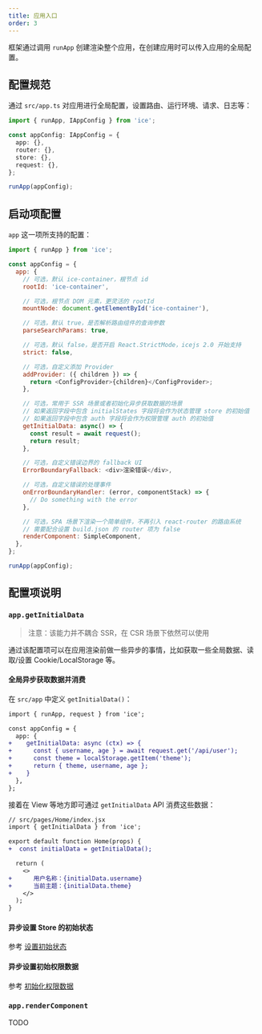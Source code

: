 ```yaml
---
title: 应用入口
order: 3
---
```


框架通过调用 `runApp` 创建渲染整个应用，在创建应用时可以传入应用的全局配置。

## 配置规范

通过 `src/app.ts` 对应用进行全局配置，设置路由、运行环境、请求、日志等：

```ts
import { runApp, IAppConfig } from 'ice';

const appConfig: IAppConfig = {
  app: {},
  router: {},
  store: {},
  request: {},
};

runApp(appConfig);
```

## 启动项配置

`app` 这一项所支持的配置：

```js
import { runApp } from 'ice';

const appConfig = {
  app: {
    // 可选，默认 ice-container，根节点 id
    rootId: 'ice-container',

    // 可选，根节点 DOM 元素，更灵活的 rootId
    mountNode: document.getElementById('ice-container'),

    // 可选，默认 true，是否解析路由组件的查询参数
    parseSearchParams: true,

    // 可选，默认 false，是否开启 React.StrictMode，icejs 2.0 开始支持
    strict: false,

    // 可选，自定义添加 Provider
    addProvider: ({ children }) => {
      return <ConfigProvider>{children}</ConfigProvider>;
    },

    // 可选，常用于 SSR 场景或者初始化异步获取数据的场景
    // 如果返回字段中包含 initialStates 字段将会作为状态管理 store 的初始值
    // 如果返回字段中包含 auth 字段将会作为权限管理 auth 的初始值
    getInitialData: async() => {
      const result = await request();
      return result;
    },

    // 可选，自定义错误边界的 fallback UI
    ErrorBoundaryFallback: <div>渲染错误</div>,

    // 可选，自定义错误的处理事件
    onErrorBoundaryHandler: (error, componentStack) => {
      // Do something with the error
    },

    // 可选，SPA 场景下渲染一个简单组件，不再引入 react-router 的路由系统
    // 需要配合设置 build.json 的 router 项为 false
    renderComponent: SimpleComponent,
  },
};

runApp(appConfig);
```

## 配置项说明

### `app.getInitialData`

> 注意：该能力并不耦合 SSR，在 CSR 场景下依然可以使用

通过该配置项可以在应用渲染前做一些异步的事情，比如获取一些全局数据、读取/设置 Cookie/LocalStorage 等。

#### 全局异步获取数据并消费

在 `src/app` 中定义 `getInitialData()`：

```diff
import { runApp, request } from 'ice';

const appConfig = {
  app: {
+    getInitialData: async (ctx) => {
+      const { username, age } = await request.get('/api/user');
+      const theme = localStorage.getItem('theme');
+      return { theme, username, age };
+    }
  },
};
```

接着在 View 等地方即可通过 `getInitialData` API 消费这些数据：

```diff
// src/pages/Home/index.jsx
import { getInitialData } from 'ice';

export default function Home(props) {
+  const initialData = getInitialData();

  return (
    <>
+      用户名称：{initialData.username}
+      当前主题：{initialData.theme}
    </>
  );
}
```

#### 异步设置 Store 的初始状态

参考 [设置初始状态](/docs/guide/basic/store#设置初始状态)

#### 异步设置初始权限数据

参考 [初始化权限数据](/docs/guide/advanced/auth#初始化权限数据)

### `app.renderComponent`

TODO